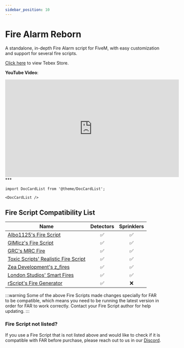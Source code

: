 ```yaml
---
sidebar_position: 10
---
```


# Fire Alarm Reborn

A standalone, in-depth Fire Alarm script for FiveM, with easy customization and support for several fire scripts.

[Click here](https://store.inferno-collection.com/category/far) to view Tebex Store.

**YouTube Video**:
<iframe width="560" height="315" src="https://www.youtube.com/embed/m89Kc5o5HpE?si=VQiEYpLeFAWdXZsW" title="YouTube video player" frameborder="0" allow="accelerometer; autoplay; clipboard-write; encrypted-media; gyroscope; picture-in-picture; web-share" referrerpolicy="strict-origin-when-cross-origin" allowfullscreen></iframe>
***

```mdx-code-block
import DocCardList from '@theme/DocCardList';

<DocCardList />
```

## Fire Script Compatibility List

| Name                                                                                                                                                                 | Detectors | Sprinklers |
|----------------------------------------------------------------------------------------------------------------------------------------------------------------------|:---------:|:----------:|
| [Albo1125's Fire Script](https://forum.cfx.re/t/release-fire-script-by-albo1125/275069?u=christopherm)                                                               |     ✅     |     ✅      |
| [GIMIcz's Fire Script](https://forum.cfx.re/t/release-fire-script-onesync/1751606?u=christopherm)                                                                    |     ✅     |     ✅      |
| [GRC's MRC Fire](https://forum.cfx.re/t/paid-mrc-fire-firefighter-job-with-working-hose/5189250?u=christopherm)                                                      |     ✅     |     ✅      |
| [Toxic Scripts' Realistic Fire Script](https://forum.cfx.re/t/paid-fire-script-fire-hose/4814298?u=christopherm)                                                     |     ✅     |     ✅      |
| [Zea Development's z_fires](https://forum.cfx.re/t/paid-standalone-esx-qbcore-z-fire/5244464?u=christopherm)                                                         |     ✅     |     ✅      |
| [London Studios' Smart Fires](https://forum.cfx.re/t/smart-fires-automatic-fires-fire-smoke-types-many-integrations-standalone-paid-resource/4792695?u=christopherm) |     ✅     |     ✅      |
| [rScript's Fire Generator](https://forum.cfx.re/t/qb-fire-generator/5187113?u=christopherm)                                                                          |     ✅     |     ❌      |

:::warning
Some of the above Fire Scripts made changes specially for FAR to be compatible, which means you need to be running the latest version in order for FAR to work correctly. Contact your Fire Script author for help updating.
:::

### Fire Script not listed?

If you use a Fire Script that is not listed above and would like to check if it is compatible with FAR before purchase, please reach out to us in our [Discord](https://inferno.codes/discord).
